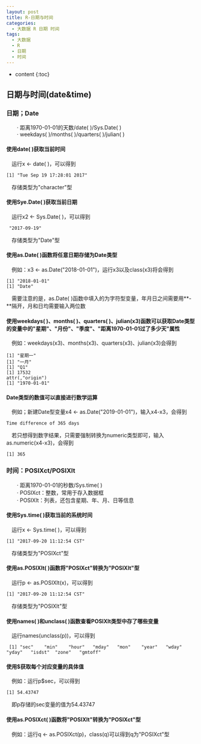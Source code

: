 ```yaml
---
layout: post
title: R-日期与时间
categories:
  - 大数据 R 日期 时间
tags:
  - 大数据
  - R
  - 日期
  - 时间
---
```


* content
{:toc}

## 日期与时间(date&time)
### 日期；Date
&emsp;&emsp;·&nbsp;距离1970-01-01的天数/date(&nbsp;)/Sys.Date(&nbsp;)<br>
&emsp;&emsp;·&nbsp;weekdays(&nbsp;)/months(&nbsp;)/quarters(&nbsp;)/julian(&nbsp;)<br>

#### 使用date(&nbsp;)获取当前时间
&emsp;运行x <- date(&nbsp;)，可以得到<br>

	[1] "Tue Sep 19 17:28:01 2017"

&emsp;存储类型为"character"型<br>

#### 使用Sye.Date(&nbsp;)获取当前日期
&emsp;运行x2 <- Sys.Date(&nbsp;)，可以得到<br>

	 "2017-09-19"

&emsp;存储类型为"Date"型<br>

#### 使用as.Date(&nbsp;)函数将任意日期存储为Date类型
&emsp;例如：x3 <- as.Date("2018-01-01")，运行x3以及class(x3)将会得到<br>
	
	[1] "2018-01-01"
	[1] "Date"

&emsp;需要注意的是，as.Date(&nbsp;)函数中填入的为字符型变量，年月日之间需要用**-**隔开，月和日均需要输入两位数<br>

#### 使用weekdays(&nbsp;)、months(&nbsp;)、quarters(&nbsp;)、julian(x3)函数可以获取Date类型的变量中的"星期"、"月份"、"季度"、"距离1970-01-01过了多少天"属性
&emsp;例如：weekdays(x3)、months(x3)、quarters(x3)、julian(x3)会得到<br>

	[1] "星期一"
	[1] "一月"
	[1] "Q1"
	[1] 17532
	attr(,"origin")
	[1] "1970-01-01"

#### Date类型的数值可以直接进行数学运算
&emsp;例如；新建Date型变量x4 <- as.Date("2019-01-01")，输入x4-x3，会得到<br>

	Time difference of 365 days

&emsp;若只想得到数字结果，只需要强制转换为numeric类型即可，输入as.numeric(x4-x3)，会得到<br>
	
	[1] 365

### 时间：POSIXct/POSIXlt
&emsp;&emsp;·&nbsp;距离1970-01-01的秒数/Sys.time(&nbsp;)<br>
&emsp;&emsp;·&nbsp;POSIXct：整数，常用于存入数据框<br>
&emsp;&emsp;·&nbsp;POSIXlt：列表，还包含星期、年、月、日等信息<br>

#### 使用Sys.time(&nbsp;)获取当前的系统时间
&emsp;运行x <- Sys.time(&nbsp;)，可以得到<br>

	[1] "2017-09-20 11:12:54 CST"

&emsp;存储类型为"POSIXct"型<br>

#### 使用as.POSIXlt(&nbsp;)函数将"POSIXct"转换为"POSIXlt"型
&emsp;运行p <- as.POSIXlt(x)，可以得到<br>
	
	[1] "2017-09-20 11:12:54 CST"

&emsp;存储类型为"POSIXlt"型<br>	

#### 使用names(&nbsp;)和unclass(&nbsp;)函数查看POSIXlt类型中存了哪些变量
&emsp;运行names(unclass(p))，可以得到<br>

	 [1] "sec"    "min"    "hour"   "mday"   "mon"    "year"   "wday"   "yday"   "isdst"  "zone"   "gmtoff"

#### 使用$获取每个对应变量的具体值
&emsp;例如：运行p$sec，可以得到<br>

	[1] 54.43747

&emsp;即p存储的sec变量的值为54.43747<br>

#### 使用as.POSIXct(&nbsp;)函数将"POSIXlt"转换为"POSIXct"型
&emsp;例如：运行q <- as.POSIXct(p)，class(q)可以得到q为"POSIXct"型<br>

